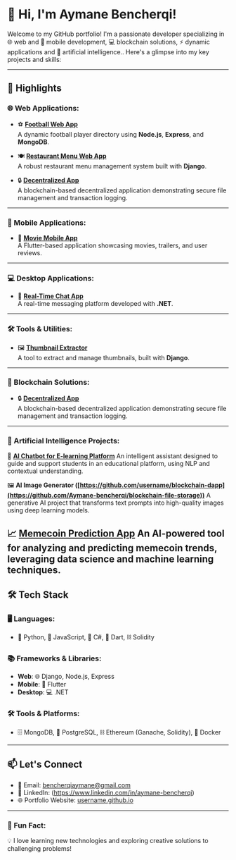 # 👋 Hi, I'm Aymane Bencherqi!

Welcome to my GitHub portfolio! I'm a passionate developer specializing in 🌐 web and 📱 mobile development, 💻 blockchain solutions, ⚡ dynamic applications and 🤖 artificial intelligence.. Here's a glimpse into my key projects and skills:

---

## 🌟 Highlights
### 🌐 Web Applications:
- ⚽ **[Football Web App](https://github.com/Aymane-bencherqi/football-app)**  
  A dynamic football player directory using **Node.js**, **Express**, and **MongoDB**.

- 🍽️ **[Restaurant Menu Web App](https://github.com/Aymane-bencherqi/Restaurant-app)**  
  A robust restaurant menu management system built with **Django**.

- 🔒 **[Decentralized App](https://github.com/Aymane-bencherqi/blockchain-file-storage)**  
  A blockchain-based decentralized application demonstrating secure file management and transaction logging.

---

### 📱 Mobile Applications:
- 🎥 **[Movie Mobile App](https://github.com/username/movie-app)**  
  A Flutter-based application showcasing movies, trailers, and user reviews.

---

### 💻 Desktop Applications:
- 💬 **[Real-Time Chat App](https://github.com/username/chat-app)**  
  A real-time messaging platform developed with **.NET**.

---

### 🛠️ Tools & Utilities:
- 🖼️ **[Thumbnail Extractor](https://github.com/Aymane-bencherqi/thumbnail-extractor)**  
  A tool to extract and manage thumbnails, built with **Django**.

---

### 🔗 Blockchain Solutions:
- 🔒 **[Decentralized App]([https://github.com/username/blockchain-dapp](https://github.com/Aymane-bencherqi/blockchain-file-storage))**  
  A blockchain-based decentralized application demonstrating secure file management and transaction logging.

---
### 🤖 Artificial Intelligence Projects:
🧠 **[AI Chatbot for E-learning Platform]([https://github.com/username/blockchain-dapp](https://github.com/Aymane-bencherqi/blockchain-file-storage))** 
An intelligent assistant designed to guide and support students in an educational platform, using NLP and contextual understanding.

🖼️ **AI Image Generator ([https://github.com/username/blockchain-dapp](https://github.com/Aymane-bencherqi/blockchain-file-storage))** 
A generative AI project that transforms text prompts into high-quality images using deep learning models.

📈 **[Memecoin Prediction App]([https://github.com/username/blockchain-dapp](https://github.com/Aymane-bencherqi/blockchain-file-storage))** 
An AI-powered tool for analyzing and predicting memecoin trends, leveraging data science and machine learning techniques.
---

## 🛠 Tech Stack
### 🖥️ Languages:
- 🐍 Python, 💛 JavaScript, 💎 C#, 🎯 Dart, ⛓️ Solidity

### 📚 Frameworks & Libraries:
- **Web**: 🌐 Django, Node.js, Express  
- **Mobile**: 📱 Flutter  
- **Desktop**: 💻 .NET

### 🛠️ Tools & Platforms:
- 🗄️ MongoDB, 🐘 PostgreSQL, ⛓️ Ethereum (Ganache, Solidity), 🐳 Docker

---

## 📫 Let's Connect
- 📧 Email: bencherqiaymane@gmail.com  
- 💼 LinkedIn: (https://www.linkedin.com/in/aymane-bencherqi) 
- 🌐 Portfolio Website: [username.github.io](https://username.github.io)

---

### 🎯 Fun Fact:
💡 I love learning new technologies and exploring creative solutions to challenging problems!

